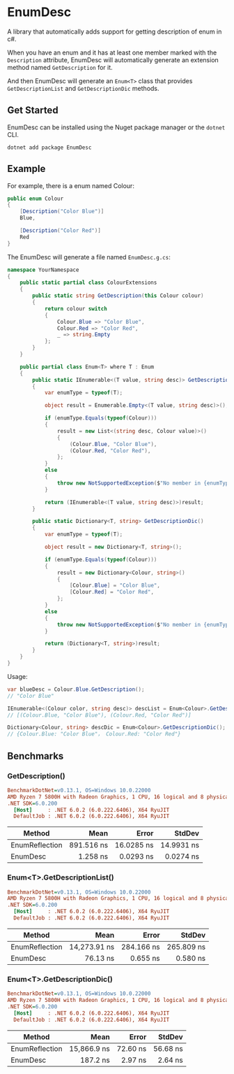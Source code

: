 # EnumDesc

A library that automatically adds support for getting description of enum in c#.

When you have an enum and it has at least one member marked with the `Description` attribute, EnumDesc will automatically generate an extension method named `GetDescription` for it.

And then EnumDesc will generate an `Enum<T>` class that provides `GetDescriptionList` and `GetDescriptionDic` methods.

## Get Started

EnumDesc can be installed using the Nuget package manager or the `dotnet` CLI.

```shell
dotnet add package EnumDesc
```

## Example

For example, there is a enum named Colour:

```c#
public enum Colour
{
    [Description("Color Blue")]
    Blue,

    [Description("Color Red")]
    Red
}
```

The EnumDesc will generate a file named `EnumDesc.g.cs`:

```C#
namespace YourNamespace
{
    public static partial class ColourExtensions
    {
        public static string GetDescription(this Colour colour)
        {
            return colour switch
            {
                Colour.Blue => "Color Blue",
                Colour.Red => "Color Red",
                _ => string.Empty
            };
        }
    }

    public partial class Enum<T> where T : Enum
    {
        public static IEnumerable<(T value, string desc)> GetDescriptionList()
        {
            var enumType = typeof(T);

            object result = Enumerable.Empty<(T value, string desc)>();

            if (enumType.Equals(typeof(Colour)))
            {
                result = new List<(string desc, Colour value)>()
                {
                    (Colour.Blue, "Color Blue"),
                    (Colour.Red, "Color Red"),
                };
            }
            else
            {
                throw new NotSupportedException($"No member in {enumType.FullName} has Description attribute.");
            }

            return (IEnumerable<(T value, string desc)>)result;
        }

        public static Dictionary<T, string> GetDescriptionDic()
        {
            var enumType = typeof(T);

            object result = new Dictionary<T, string>();

            if (enumType.Equals(typeof(Colour)))
            {
                result = new Dictionary<Colour, string>()
                {
                    [Colour.Blue] = "Color Blue",
                    [Colour.Red] = "Color Red",
                };
            }
            else
            {
                throw new NotSupportedException($"No member in {enumType.FullName} has Description attribute.");
            }

            return (Dictionary<T, string>)result;
        }
    }
}
```

Usage:

```c#
var blueDesc = Colour.Blue.GetDescription();
// "Color Blue"

IEnumerable<(Colour color, string desc)> descList = Enum<Colour>.GetDescriptionList();
// [(Colour.Blue, "Color Blue"), (Colour.Red, "Color Red")]

Dictionary<Colour, string> descDic = Enum<Colour>.GetDescriptionDic();
// {Colour.Blue: "Color Blue"， Colour.Red: "Color Red"}
```

## Benchmarks

### GetDescription()

``` ini
BenchmarkDotNet=v0.13.1, OS=Windows 10.0.22000
AMD Ryzen 7 5800H with Radeon Graphics, 1 CPU, 16 logical and 8 physical cores
.NET SDK=6.0.200
  [Host]     : .NET 6.0.2 (6.0.222.6406), X64 RyuJIT
  DefaultJob : .NET 6.0.2 (6.0.222.6406), X64 RyuJIT
```

|         Method |       Mean |      Error |     StdDev |
|--------------- |-----------:|-----------:|-----------:|
| EnumReflection | 891.516 ns | 16.0285 ns | 14.9931 ns |
|       EnumDesc |   1.258 ns |  0.0293 ns |  0.0274 ns |

### Enum&lt;T&gt;.GetDescriptionList()

``` ini
BenchmarkDotNet=v0.13.1, OS=Windows 10.0.22000
AMD Ryzen 7 5800H with Radeon Graphics, 1 CPU, 16 logical and 8 physical cores
.NET SDK=6.0.200
  [Host]     : .NET 6.0.2 (6.0.222.6406), X64 RyuJIT
  DefaultJob : .NET 6.0.2 (6.0.222.6406), X64 RyuJIT
```

|         Method |         Mean |      Error |     StdDev |
|--------------- |-------------:|-----------:|-----------:|
| EnumReflection | 14,273.91 ns | 284.166 ns | 265.809 ns |
|       EnumDesc |     76.13 ns |   0.655 ns |   0.580 ns |

### Enum&lt;T&gt;.GetDescriptionDic()

``` ini
BenchmarkDotNet=v0.13.1, OS=Windows 10.0.22000
AMD Ryzen 7 5800H with Radeon Graphics, 1 CPU, 16 logical and 8 physical cores
.NET SDK=6.0.200
  [Host]     : .NET 6.0.2 (6.0.222.6406), X64 RyuJIT
  DefaultJob : .NET 6.0.2 (6.0.222.6406), X64 RyuJIT
```

|         Method |        Mean |    Error |   StdDev |
|--------------- |------------:|---------:|---------:|
| EnumReflection | 15,866.9 ns | 72.60 ns | 56.68 ns |
|       EnumDesc |    187.2 ns |  2.97 ns |  2.64 ns |